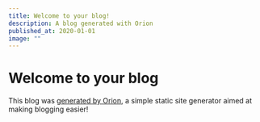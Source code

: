 ```yaml
---
title: Welcome to your blog!
description: A blog generated with Orion
published_at: 2020-01-01
image: ""
---
```


# Welcome to your blog

This blog was [generated by Orion](https://github.com/adriantombu/orion), a simple static site generator aimed at making blogging easier!
